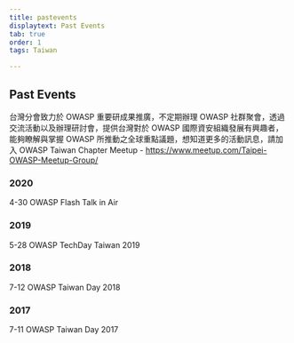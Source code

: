 ```yaml
---
title: pastevents
displaytext: Past Events
tab: true
order: 1
tags: Taiwan

---
```


## Past Events
台灣分會致力於 OWASP 重要研成果推廣，不定期辦理 OWASP 社群聚會，透過交流活動以及辦理研討會，提供台灣對於 OWASP 國際資安組織發展有興趣者，能夠瞭解與掌握 OWASP 所推動之全球重點議題，想知道更多的活動訊息，請加入 OWASP Taiwan Chapter Meetup - https://www.meetup.com/Taipei-OWASP-Meetup-Group/

### 2020
4-30 OWASP Flash Talk in Air

### 2019
5-28 OWASP TechDay Taiwan 2019

### 2018
7-12 OWASP Taiwan Day 2018

### 2017
7-11 OWASP Taiwan Day 2017
